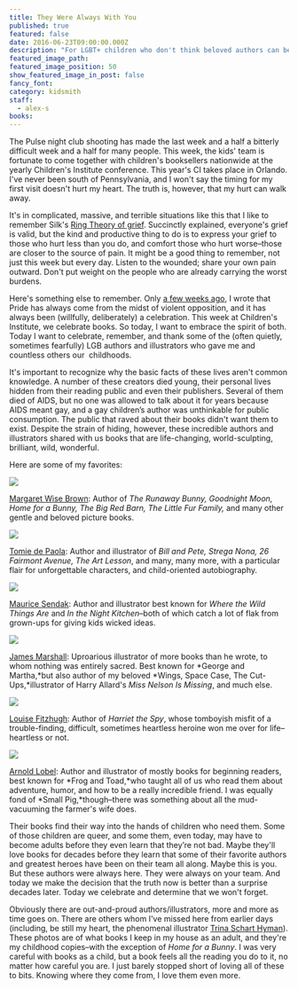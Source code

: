 ```yaml
---
title: They Were Always With You
published: true
featured: false
date: 2016-06-23T09:00:00.000Z
description: "For LGBT+ children who don't think beloved authors can be like them."
featured_image_path:
featured_image_position: 50
show_featured_image_in_post: false
fancy_font:
category: kidsmith
staff:
  - alex-s
books:
---
```



The Pulse night club shooting has made the last week and a half a bitterly difficult week and a half for many people. This week, the kids' team is fortunate to come together with children's booksellers nationwide at the yearly Children's Institute conference. This year's CI takes place in Orlando. I've never been south of Pennsylvania, and I won't say the timing for my first visit doesn't hurt my heart. The truth is, however, that my hurt can walk away.

It's in complicated, massive, and terrible situations like this that I like to remember Silk's [Ring Theory of grief](http://articles.latimes.com/2013/apr/07/opinion/la-oe-0407-silk-ring-theory-20130407). Succinctly explained, everyone's grief is valid, but the kind and productive thing to do is to express your grief to those who hurt less than you do, and comfort those who hurt worse–those are closer to the source of pain. It might be a good thing to remember, not just this week but every day. Listen to the wounded; share your own pain outward. Don't put weight on the people who are already carrying the worst burdens.

Here's something else to remember. Only [a few weeks ago](http://www.brooklinebooksmith.com/2016/06/03/pride-2016/), I wrote that Pride has always come from the midst of violent opposition, and it has always been (willfully, deliberately) a celebration. This week at Children's Institute, we celebrate books. So today, I want to embrace the spirit of both. Today I want to celebrate, remember, and thank some of the (often quietly, sometimes fearfully) LGB authors and illustrators who gave me and countless others our  childhoods.

It's important to recognize why the basic facts of these lives aren't common knowledge. A number of these creators died young, their personal lives hidden from their reading public and even their publishers. Several of them died of AIDS, but no one was allowed to talk about it for years because AIDS meant gay, and a gay children’s author was unthinkable for public consumption. The public that raved about their books didn't want them to exist. Despite the strain of hiding, however, these incredible authors and illustrators shared with us books that are life-changing, world-sculpting, brilliant, wild, wonderful.

Here are some of my favorites:

![](/uploads/versions/mwbrown---x----600-450x---.jpg)

[Margaret Wise Brown](http://www.brooklinebooksmith-shop.com/search/site/margaret%2520wise%2520brown): Author of *The Runaway Bunny, Goodnight Moon, Home for a Bunny, The Big Red Barn, The Little Fur Family,* and many other gentle and beloved picture books.

![](/uploads/versions/depaola---x----500-397x---.jpg)

[Tomie de Paola](http://www.brooklinebooksmith-shop.com/search/site/tomie%2520de%2520paola): Author and illustrator of *Bill and Pete, Strega Nona, 26 Fairmont Avenue, The Art Lesson*, and many, many more, with a particular flair for unforgettable characters, and child-oriented autobiography.
<br>

![](/uploads/versions/sendak---x----500-451x---.jpg)

[Maurice Sendak](http://www.brooklinebooksmith-shop.com/search/site/maurice%2520sendak): Author and illustrator best known for *Where the Wild Things Are* and *In the Night Kitchen*–both of which catch a lot of flak from grown-ups for giving kids wicked ideas.

![](/uploads/versions/marshall---x----500-335x---.jpg)

[James Marshall](http://www.brooklinebooksmith-shop.com/search/site/james%2520marshall): Uproarious illustrator of more books than he wrote, to whom nothing was entirely sacred. Best known for *George and Martha,*but also author of my beloved *Wings, Space Case, The Cut-Ups,*illustrator of Harry Allard's *Miss Nelson Is Missing*, and much else.

![](/uploads/versions/harriet---x----350-513x---.jpg)

[Louise Fitzhugh](http://www.brooklinebooksmith-shop.com/search/site/louise%2520fitzhugh): Author of *Harriet the Spy*, whose tomboyish misfit of a trouble-finding, difficult, sometimes heartless heroine won me over for life–heartless or not.

![](/uploads/versions/lobel---x----350-506x---.jpg)

[Arnold Lobel](http://www.brooklinebooksmith-shop.com/search/site/arnold%2520lobel): Author and illustrator of mostly books for beginning readers, best known for *Frog and Toad,*who taught all of us who read them about adventure, humor, and how to be a really incredible friend. I was equally fond of *Small Pig,*though–there was something about all the mud-vacuuming the farmer's wife does.

Their books find their way into the hands of children who need them. Some of those children are queer, and some them, even today, may have to become adults before they even learn that they’re not bad. Maybe they'll love books for decades before they learn that some of their favorite authors and greatest heroes have been on their team all along. Maybe this is you. But these authors were always here. They were always on your team. And today we make the decision that the truth now is better than a surprise decades later. Today we celebrate and determine that we won't forget.

Obviously there are out-and-proud authors/illustrators, more and more as time goes on. There are others whom I've missed here from earlier days (including, be still my heart, the phenomenal illustrator [Trina Schart Hyman](http://www.brooklinebooksmith-shop.com/search/site/Trina%2520Schart%2520Hyman)). These photos are of what books I keep in my house as an adult, and they're my childhood copies–with the exception of *Home for a Bunny*. I was very careful with books as a child, but a book feels all the reading you do to it, no matter how careful you are. I just barely stopped short of loving all of these to bits. Knowing where they come from, I love them even more.